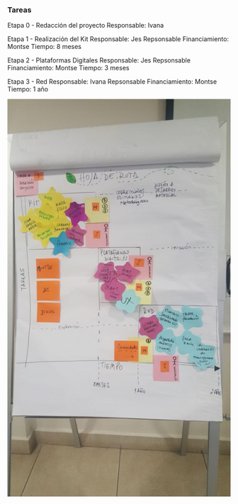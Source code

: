 ### Tareas
Etapa 0 - Redacción del proyecto
Responsable: Ivana

Etapa 1 - Realización del Kit
Responsable: Jes
Repsonsable Financiamiento: Montse
Tiempo: 8 meses

Etapa 2 - Plataformas Digitales
Responsable: Jes
Repsonsable Financiamiento: Montse
Tiempo: 3 meses

Etapa 3 - Red
Responsable: Ivana
Repsonsable Financiamiento: Montse
Tiempo: 1 año

![Hoja de Ruta](https://github.com/iLab-Openlabs/artilugios/blob/recipe/prototyping/grafemas/20171208_HojaDeRuta_foto01.jpg)
